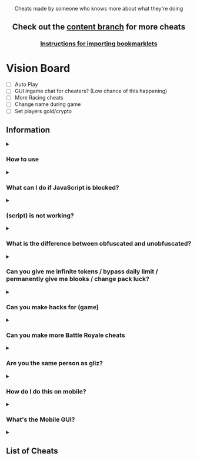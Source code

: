 <p align="center">Cheats made by someone who knows more about what they're doing</p>
<h2 align="center">Check out the <a href="https://github.com/Minesraft2/Blooket-Cheats/tree/content">content branch</a> for more cheats</h2>

<h3 align="center"><a href="tutorial/readme.md">Instructions for importing bookmarklets</a></h2>

# Vision Board

- [ ] Auto Play
- [ ] GUI ingame chat for cheaters? (Low chance of this happening)
- [ ] More Racing cheats
- [ ] Change name during game
- [ ] Set players gold/crypto

## Information

<details><summary><h3>How to use</h3></summary>

There are 3 good methods to using these scripts:
1. Importing one of the Bookmarklets.html files using [these instructions](https://github.com/Minesraft2/Blooket-Cheats/blob/main/tutorial/readme.md)
2. Going to the [GitHub pages site](https://minesraft2.github.io/Blooket-Cheats), choosing a gamemode, then dragging a cheat to your bookmarks bar or clicking one to copy the script
3. Copying a script and running it in the inspect element console
</details>

<details><summary><h3>What can I do if JavaScript is blocked?</h3></summary>

We don't actually know what to do about this or how to fix it, sorry.
</details>

<details><summary><h3>(script) is not working?</h3></summary>

Make sure you're running it properly (see [How to use](https://github.com/HamzaQaziC/Blooket-Cheats#how-to-use)), if it still doesn't work and other cheats do, then [make an issue](https://github.com/HamzaQaziC/Blooket-Cheats/issues)
</details>

<details><summary><h3>What is the difference between obfuscated and unobfuscated?</h3></summary>

Obfuscated are scripts that are changed to be unreadable, unobfuscated are the original scripts (both with an added update checker).
Unobfuscated scripts will not work if you try copying it and pasting it into a bookmarklet. This is because of the lack of semicolons in certain places. Please either use the obfuscated scripts or use one of the methods mentions in the first FAQ
</details>

<details><summary><h3>Can you give me infinite tokens / bypass daily limit / permanently give me blooks / change pack luck?</h3></summary>

No, these are things we would've already done if they were possible, they're managed on the backend of Blooket so we can't modify them
</details>

<details><summary><h3>Can you make hacks for (game)</h3></summary>

I'll start making scripts for other games when the Blooket scripts stop needing so much maintenance
</details>

<details><summary><h3>Can you make more Battle Royale cheats</h3></summary>

Battle Royale is a gamemode that works almost entirely on the host's end. The only thing we have control over is answering questions.
</details>

<details><summary><h3>Are you the same person as gliz?</h3></summary>

No, I am not gliz. I'm a close friend who worked on the original Blooket cheats with him and took over after he got a cease and desist.
</details>

<details><summary><h3>How do I do this on mobile?</h3></summary>

These scripts aren't made for mobile, so we don't really know how to get them to work on it.
</details>

<details><summary><h3>What's the Mobile GUI?</h3></summary>

The mobile GUI is the original GUI I made long ago. Some people said it worked on mobile and it's a lot neater for mobile use apparently so we just called it that.
</details>


<details><summary><h2>List of Cheats</h2></summary>

* [GUI](unobfuscated/gui.js)
* [Mobile GUI](unobfuscated/mobileGui.js)
### [Monster Brawl](unobfuscated/brawl)
* [Double Enemy XP](unobfuscated/brawl/doubleEnemyXp.js)
* [Half Enemy Speed](unobfuscated/brawl/halfEnemySpeed.js)
* [Instant Kill](unobfuscated/brawl/instantKill.js)
* [Invincibility](unobfuscated/brawl/invincibility.js)
* [Kill Enemies](unobfuscated/brawl/killEnemies.js)
* [Magnet](unobfuscated/brawl/magnet.js)
* [Max Current Abilities](unobfuscated/brawl/maxCurrentAbilities.js)
* [Next Level](unobfuscated/brawl/nextLevel.js)
* [Remove Obstacles](unobfuscated/brawl/removeObstacles.js)
* [Reset Health](unobfuscated/brawl/resetHealth.js)
### [Cafe](unobfuscated/cafe)
* [Max Items](unobfuscated/cafe/maxItems.js)
* [Remove Customers](unobfuscated/cafe/removeCustomers.js)
* [Reset Abilities](unobfuscated/cafe/resetAbilities.js)
* [Set Cash](unobfuscated/cafe/setCash.js)
* [Stock Food](unobfuscated/cafe/stockFood.js)
### [Crypto Hack](unobfuscated/crypto)
* [Always Triple](unobfuscated/crypto/alwaysTriple.js)
* [Auto Guess](unobfuscated/crypto/autoGuess.js)
* [Choice ESP](unobfuscated/crypto/choiceESP.js)
* [Password ESP](unobfuscated/crypto/passwordESP.js)
* [Remove Hack](unobfuscated/crypto/removeHack.js)
* [Set Crypto](unobfuscated/crypto/setCrypto.js)
* [Set Password](unobfuscated/crypto/setPassword.js)
* [Steal Players Crypto](unobfuscated/crypto/stealPlayersCrypto.js)
### [Deceptive Dinos](unobfuscated/dinos)
* [Auto Choose](unobfuscated/dinos/autoChoose.js)
* [Rock ESP](unobfuscated/dinos/rockESP.js)
* [Set Fossils](unobfuscated/dinos/setFossils.js)
* [Set Multiplier](unobfuscated/dinos/setMultiplier.js)
* [Stop Cheating](unobfuscated/dinos/stopCheating.js)
### [Tower of Doom](unobfuscated/doom)
* [Fill Deck](unobfuscated/doom/fillDeck.js)
* [Max Cards](unobfuscated/doom/maxCards.js)
* [Max Health](unobfuscated/doom/maxHealth.js)
* [Max Stats](unobfuscated/doom/maxStats.js)
* [Min Enemy](unobfuscated/doom/minEnemy.js)
* [Set Coins](unobfuscated/doom/setCoins.js)
### [Factory](unobfuscated/factory)
* [Choose Blook](unobfuscated/factory/chooseBlook.js)
* [Free Upgrades](unobfuscated/factory/freeUpgrades.js)
* [Max Blooks](unobfuscated/factory/maxBlooks.js)
* [Remove Glitches](unobfuscated/factory/removeGlitches.js)
* [Send Glitch](unobfuscated/factory/sendGlitch.js)
* [Set All Mega Bot](unobfuscated/factory/setAllMegaBot.js)
* [Set Cash](unobfuscated/factory/setCash.js)
### [Fishing Frenzy](unobfuscated/fishing)
* [Frenzy](unobfuscated/fishing/frenzy.js)
* [Remove Distraction](unobfuscated/fishing/removeDistraction.js)
* [Send Distraction](unobfuscated/fishing/sendDistraction.js)
* [Set Lure](unobfuscated/fishing/setLure.js)
* [Set Weight](unobfuscated/fishing/setWeight.js)
### [Flappy Blook](unobfuscated/flappy)
* [Set Score](unobfuscated/flappy/setScore.js)
* [Toggle Ghost](unobfuscated/flappy/toggleGhost.js)
### [Global](unobfuscated/global)
* [Anti Flood Game](unobfuscated/global/antiFloodGame.js)
* [Auto Answer](unobfuscated/global/autoAnswer.js)
* [Auto Sell Dupes On Open](unobfuscated/global/autoSellDupesOnOpen.js)
* [Every Answer Correct](unobfuscated/global/everyAnswerCorrect.js)
* [Flood Game](unobfuscated/global/floodGame.js)
* [Get Daily Rewards](unobfuscated/global/getDailyRewards.js)
* [Highlight Answers](unobfuscated/global/highlightAnswers.js)
* [Prevent Suspension](unobfuscated/global/preventSuspension.js)
* [Remove Random Name](unobfuscated/global/removeRandomName.js)
* [Sell Cheap Duplicates](unobfuscated/global/sellCheapDuplicates.js)
* [Sell Duplicate Blooks](unobfuscated/global/sellDuplicateBlooks.js)
* [Simulate Pack](unobfuscated/global/simulatePack.js.js)
* [Simulate Unlock](unobfuscated/global/simulateUnlock.js)
* [Spam Buy Blooks](unobfuscated/global/spamBuyBlooks.js)
* [Unlock Plus Gamemodes](unobfuscated/global/unlockPlusGamemodes.js)
* [Use Any Blook](unobfuscated/global/useAnyBlook.js)
#### [Intervals](unobfuscated/global/intervals)
* [Auto Answer](unobfuscated/global/intervals/autoAnswer.js)
* [Highlight Answers](unobfuscated/global/intervals/highlightAnswers.js)
### [Gold Quest](unobfuscated/gold)
* [Always Triple](unobfuscated/gold/alwaysTriple.js)
* [Auto Choose](unobfuscated/gold/autoChoose.js)
* [Chest ESP](unobfuscated/gold/chestESP.js)
* [Reset All Gold](unobfuscated/gold/resetAllGold.js)
* [Reset Players Gold](unobfuscated/gold/resetPlayersGold.js)
* [Set Gold](unobfuscated/gold/setGold.js)
* [Swap Gold](unobfuscated/gold/swapGold.js)
### [Crazy Kingdom](unobfuscated/kingdom)
* [Choice ESP](unobfuscated/kingdom/choiceESP.js)
* [Choice ESP Loop](unobfuscated/kingdom/choiceESPLoop.js)
* [Disable Toucan](unobfuscated/kingdom/disableToucan.js)
* [Max Stats](unobfuscated/kingdom/maxStats.js)
* [Set Guests](unobfuscated/kingdom/setGuests.js)
* [Skip Guest](unobfuscated/kingdom/skipGuest.js)
### [Racing](unobfuscated/racing)
* [Instant Win](unobfuscated/racing/instantWin.js)
### [Battle Royale](unobfuscated/royale)
* [Auto Answer](unobfuscated/royale/autoAnswer.js)
#### [Intervals](unobfuscated/royale/intervals)
* [Auto Answer](unobfuscated/royale/intervals/autoAnswer.js)
### [Blook Rush](unobfuscated/rush)
* [Set Blooks](unobfuscated/rush/setBlooks.js)
* [Set Defense](unobfuscated/rush/setDefense.js)
### [Tower Defense](unobfuscated/tower-defense)
* [Earthquake](unobfuscated/tower-defense/earthquake.js)
* [Max Towers](unobfuscated/tower-defense/maxTowers.js)
* [Remove Ducks](unobfuscated/tower-defense/removeDucks.js)
* [Remove Enemies](unobfuscated/tower-defense/removeEnemies.js)
* [Remove Obsticles](unobfuscated/tower-defense/removeObsticles.js)
* [Set Damage](unobfuscated/tower-defense/setDmg.js)
* [Set Round](unobfuscated/tower-defense/setRound.js)
* [Set Tokens](unobfuscated/tower-defense/setTokens.js)
### [Tower Defense 2](unobfuscated/tower-defense-2)
* [Max Towers](unobfuscated/tower-defense-2/maxTowers.js)
* [Remove Enemies](unobfuscated/tower-defense-2/removeEnemies.js)
* [Set Coins](unobfuscated/tower-defense-2/setCoins.js)
* [Set Health](unobfuscated/tower-defense-2/setHealth.js)
* [Set Round](unobfuscated/tower-defense-2/setRound.js)
### [Santa's Workshop](unobfuscated/workshop)
* [Remove Distractions](unobfuscated/workshop/removeDistractions.js)
* [Send Distraction](unobfuscated/workshop/sendDistraction.js)
* [Set Toys](unobfuscated/workshop/setToys.js)
* [Set Toys Per Question](unobfuscated/workshop/setToysPerQ.js)
* [Swap Toys](unobfuscated/workshop/swapToys.js)
</details>

[^1]: [Overtime](https://github.com/overtimepog)
